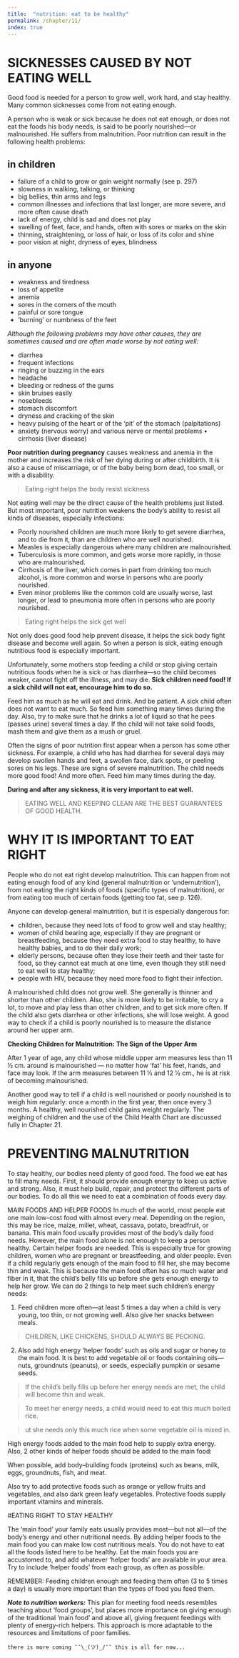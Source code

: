 ```yaml
---
title:  "nutrition: eat to be healthy"
permalink: /chapter/11/
index: true
---
```

# SICKNESSES CAUSED BY NOT EATING WELL

Good food is needed for a person to grow well, work hard, and stay healthy. Many common sicknesses come from not eating enough.

A person who is weak or sick because he does not eat enough, or does not eat the foods his body needs, is said to be poorly nourished—or malnourished. He suffers from malnutrition.
Poor nutrition can result in the following health problems:


## in children

  - failure of a child to grow or gain weight normally (see p. 297)
  - slowness in walking, talking, or thinking
  - big bellies, thin arms and legs
  - common illnesses and
  infections that last longer, are more severe, and more often cause death
  - lack of energy, child is sad and does not play
  - swelling of feet, face, and hands, often with sores or marks on the skin
  - thinning, straightening, or loss of hair, or loss of its color and shine
  - poor vision at night, dryness of eyes, blindness


## in anyone

  - weakness and tiredness
  - loss of appetite
  - anemia
  - sores in the corners of the mouth
  - painful or sore tongue
  - ‘burning’ or numbness of the feet

_Although the following problems may have other causes, they are sometimes caused and are often made worse by not eating well:_

  - diarrhea
  - frequent infections
  - ringing or buzzing in the ears
  - headache
  - bleeding or redness of the gums
  - skin bruises easily
  - nosebleeds
  - stomach discomfort
  - dryness and cracking of the skin
  - heavy pulsing of the heart or of the ‘pit’ of the stomach (palpitations)
  - anxiety (nervous worry) and various nerve or mental problems • cirrhosis (liver disease)


**Poor nutrition during pregnancy** causes weakness and anemia in the mother and increases the risk of her dying during or after childbirth. It is also a cause of miscarriage, or of the baby being born dead, too small, or with a disability.


>Eating right helps the body resist sickness


Not eating well may be the direct cause of the health problems just listed. But most important, poor nutrition weakens the body’s ability to resist all kinds of diseases, especially infections:


  - Poorly nourished children are much more likely to get severe diarrhea, and to die from it, than are children who are well nourished.
  - Measles is especially dangerous where many children are malnourished.
  - Tuberculosis is more common, and gets worse more rapidly, in those who are malnourished.
  - Cirrhosis of the liver, which comes in part from drinking too much alcohol, is more common and worse in persons who are poorly nourished.
  - Even minor problems like the common cold are usually worse, last longer, or lead to pneumonia more often in persons who are poorly nourished.

>Eating right helps the sick get well


Not only does good food help prevent disease, it helps the sick body fight disease and become well again. So when a person is sick, eating enough nutritious food is especially important.

Unfortunately, some mothers stop feeding a child or stop giving certain nutritious foods when he is sick or has diarrhea—so the child becomes weaker, cannot fight off the illness, and may die. **Sick children need food! If a sick child will not eat, encourage him to do so.**

Feed him as much as he will eat and drink. And be patient. A sick child often does not want to eat much. So feed him something many times during the day. Also, try to make sure that he drinks a lot of liquid so that he pees (passes urine) several times a day. If the child will not take solid foods, mash them and give them as a mush or gruel.

Often the signs of poor nutrition first appear when a person has some other sickness. For example, a child who has had diarrhea for several days may develop swollen hands and feet, a swollen face, dark spots, or peeling sores on his legs. These are signs of severe malnutrition. The child needs more good food! And more often. Feed him many times during the day.


**During and after any sickness, it is very important to eat well.**


>EATING WELL AND KEEPING CLEAN ARE THE BEST GUARANTEES
OF GOOD HEALTH.

# WHY IT IS IMPORTANT TO EAT RIGHT

People who do not eat right develop malnutrition. This can happen from not eating enough food of any kind (general malnutrition or ‘undernutrition’), from not eating the right kinds of foods (specific types of malnutrition), or from eating too much of certain foods (getting too fat, see p. 126).

Anyone can develop general malnutrition, but it is especially dangerous for:

  - children, because they need lots of food to grow well and stay healthy;
  - women of child bearing age, especially if they are pregnant or breastfeeding, because they need extra food to stay healthy, to have healthy babies, and to do their daily work;
  - elderly persons, because often they lose their teeth and their taste for food, so they cannot eat much at one time, even though they still need to eat well to stay healthy;
  - people with HIV, because they need more food to fight their infection.

A malnourished child does not grow well. She generally is thinner and shorter than other children. Also, she is more likely to be irritable, to cry a lot, to move and play less than other children, and to get sick more often. If the child also gets diarrhea or other infections, she will lose weight. A good way to check if a child is poorly nourished is to measure the distance around her upper arm.

**Checking Children for Malnutrition: The Sign of the Upper Arm**

After 1 year of age, any child whose middle
upper arm measures less than 11 1⁄2 cm. around is malnourished — no matter how ‘fat’ his feet, hands, and face may look. If the arm measures between 11 1⁄2 and 12 1⁄2 cm., he is at risk of becoming malnourished.

Another good way to tell if a child is well nourished or poorly nourished is to weigh him regularly: once a month in the first year, then once every 3 months. A healthy, well nourished child gains weight regularly. The weighing of children and the use of the Child Health Chart are discussed fully in Chapter 21.

# PREVENTING MALNUTRITION

To stay healthy, our bodies need plenty of good food. The food we eat has to fill many needs. First, it should provide enough energy to keep us active and strong. Also, it must help build, repair, and protect the different parts of our bodies. To do all this we need to eat a combination of foods every day.


MAIN FOODS AND HELPER FOODS
In much of the world, most people eat one main low-cost food with almost every meal. Depending on the region, this may be rice, maize, millet, wheat, cassava, potato, breadfruit, or banana. This main food usually provides most of the body’s daily food needs.
However, the main food alone is not enough to keep a person healthy. Certain helper foods are needed. This is especially true for growing children, women who are pregnant or breastfeeding, and older people.
Even if a child regularly gets enough of the main food to fill her, she may become thin and weak. This is because the main food often has so much water and fiber in it, that the child’s belly fills up before she gets enough energy to help her grow.
We can do 2 things to help meet such children’s energy needs:

  1. Feed children more often—at least 5 times a day when a child is very young, too thin, or not growing well. Also give her snacks between meals.

  >CHILDREN, LIKE CHICKENS, SHOULD ALWAYS BE PECKING.

  2. Also add high energy ‘helper foods’ such as oils and sugar or honey to the main food. It is best to add vegetable oil or foods containing oils—nuts, groundnuts (peanuts), or seeds, especially pumpkin or sesame seeds.

  >If the child’s belly fills up before her energy needs are met, the child will become thin and weak.

  >To meet her energy needs, a child would need to eat this much boiled rice.

  >ut she needs only this much rice when some vegetable oil is mixed in.

High energy foods added to the main food help to supply extra energy. Also, 2 other kinds of helper foods should be added to the main food:

When possible, add body–building foods (proteins) such as beans, milk, eggs, groundnuts, fish, and meat.

Also try to add protective foods such as orange or yellow fruits and vegetables, and also dark green leafy vegetables. Protective foods supply important vitamins and minerals.


#EATING RIGHT TO STAY HEALTHY

The ‘main food’ your family eats usually provides most—but not all—of the body’s energy and other nutritional needs. By adding helper foods to the main food you can make low cost nutritious meals. You do not have to eat all the foods listed here to be healthy. Eat the main foods you are accustomed to, and add whatever ‘helper foods’ are available in your area. Try to include ‘helper foods’ from each group, as often as possible.


REMEMBER: Feeding children enough and feeding them often (3 to 5 times a day) is usually more important than the types of food you feed them.


**_Note to nutrition workers:_** This plan for meeting food needs resembles teaching about ‘food groups’, but places more importance on giving enough of the traditional ‘main food’ and above all, giving frequent feedings with plenty of energy-rich helpers. This approach is more adaptable to the resources and limitations of poor families.



```
there is more coming ¯¯\_(ツ)_/¯¯ this is all for now...
```
